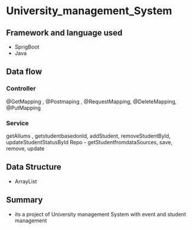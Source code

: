 # University_management_System
## Framework and language used
* SprigBoot  
* Java

## Data flow

### Controller 
@GetMapping , @Postmaping , @RequestMapping, @DeleteMapping, @PutMapping

### Service 
getAllums , getstudentbasedonId, addStudent, removeStudentById, updateStudentStatusById
Repo - getStudentfromdataSources, save, remove, update

## Data Structure
* ArrayList

## Summary
* its a project of University management System with event and student management
